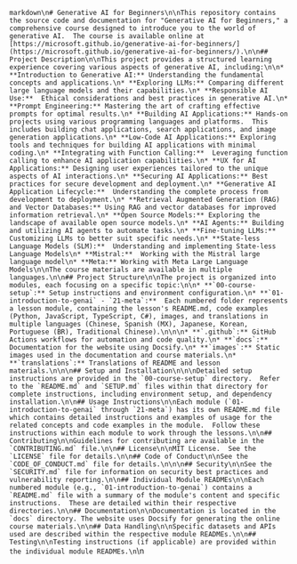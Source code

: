 ```markdown\n# Generative AI for Beginners\n\nThis repository contains the source code and documentation for "Generative AI for Beginners," a comprehensive course designed to introduce you to the world of generative AI.  The course is available online at [https://microsoft.github.io/generative-ai-for-beginners/](https://microsoft.github.io/generative-ai-for-beginners/).\n\n## Project Description\n\nThis project provides a structured learning experience covering various aspects of generative AI, including:\n\n* **Introduction to Generative AI:** Understanding the fundamental concepts and applications.\n* **Exploring LLMs:** Comparing different large language models and their capabilities.\n* **Responsible AI Use:**  Ethical considerations and best practices in generative AI.\n* **Prompt Engineering:** Mastering the art of crafting effective prompts for optimal results.\n* **Building AI Applications:** Hands-on projects using various programming languages and platforms.  This includes building chat applications, search applications, and image generation applications.\n* **Low-Code AI Applications:** Exploring tools and techniques for building AI applications with minimal coding.\n* **Integrating with Function Calling:**  Leveraging function calling to enhance AI application capabilities.\n* **UX for AI Applications:** Designing user experiences tailored to the unique aspects of AI interactions.\n* **Securing AI Applications:** Best practices for secure development and deployment.\n* **Generative AI Application Lifecycle:**  Understanding the complete process from development to deployment.\n* **Retrieval Augmented Generation (RAG) and Vector Databases:** Using RAG and vector databases for improved information retrieval.\n* **Open Source Models:** Exploring the landscape of available open source models.\n* **AI Agents:** Building and utilizing AI agents to automate tasks.\n* **Fine-tuning LLMs:**  Customizing LLMs to better suit specific needs.\n* **State-less Language Models (SLM):**  Understanding and implementing State-less Language Models\n* **Mistral:**  Working with the Mistral large language model\n* **Meta:** Working with Meta Large Language Models\n\nThe course materials are available in multiple languages.\n\n## Project Structure\n\nThe project is organized into modules, each focusing on a specific topic:\n\n* **`00-course-setup`:** Setup instructions and environment configuration.\n* **`01-introduction-to-genai` - `21-meta`:**  Each numbered folder represents a lesson module, containing the lesson's README.md, code examples (Python, JavaScript, TypeScript, C#), images, and translations in multiple languages (Chinese, Spanish (MX), Japanese, Korean, Portuguese (BR), Traditional Chinese).\n\n\n* **`.github`:** GitHub Actions workflows for automation and code quality.\n* **`docs`:**  Documentation for the website using Docsify.\n* **`images`:** Static images used in the documentation and course materials.\n* **`translations`:** Translations of README and lesson materials.\n\n\n## Setup and Installation\n\n\nDetailed setup instructions are provided in the `00-course-setup` directory.  Refer to the `README.md` and `SETUP.md` files within that directory for complete instructions, including environment setup, and dependency installation.\n\n## Usage Instructions\n\nEach module (`01-introduction-to-genai` through `21-meta`) has its own README.md file which contains detailed instructions and examples of usage for the related concepts and code examples in the module.  Follow these instructions within each module to work through the lessons.\n\n## Contributing\n\nGuidelines for contributing are available in the `CONTRIBUTING.md` file.\n\n## License\n\nMIT License.  See the `LICENSE` file for details.\n\n## Code of Conduct\n\nSee the `CODE_OF_CONDUCT.md` file for details.\n\n\n## Security\n\nSee the `SECURITY.md` file for information on security best practices and vulnerability reporting.\n\n## Individual Module READMEs\n\nEach numbered module (e.g., `01-introduction-to-genai`) contains a `README.md` file with a summary of the module's content and specific instructions.  These are detailed within their respective directories.\n\n## Documentation\n\nDocumentation is located in the `docs` directory. The website uses Docsify for generating the online course materials.\n\n## Data Handling\n\nSpecific datasets and APIs used are described within the respective module READMEs.\n\n## Testing\n\nTesting instructions (if applicable) are provided within the individual module READMEs.\n```\n	

